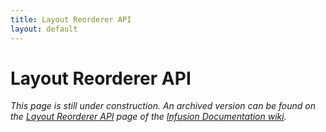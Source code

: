 ```yaml
---
title: Layout Reorderer API
layout: default
---
```


# Layout Reorderer API #

_This page is still under construction. An archived version can be found on the [Layout Reorderer API](http://wiki.fluidproject.org/display/docs/Layout+Reorderer+API) page of the [Infusion Documentation wiki](http://wiki.fluidproject.org/display/docs/Infusion+Documentation)._
